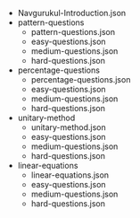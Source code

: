 - Navgurukul-Introduction.json
- pattern-questions
    - pattern-questions.json
    - easy-questions.json
    - medium-questions.json
    - hard-questions.json
- percentage-questions
    - percentage-questions.json
    - easy-questions.json
    - medium-questions.json
    - hard-questions.json
- unitary-method
    - unitary-method.json
    - easy-questions.json
    - medium-questions.json
    - hard-questions.json
- linear-equations
    - linear-equations.json
    - easy-questions.json
    - medium-questions.json
    - hard-questions.json